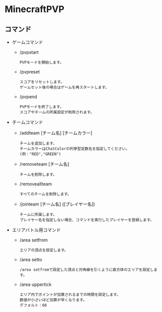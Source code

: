 # MinecraftPVP

## コマンド

- ゲームコマンド
  - /pvpstart  

        PVPモードを開始します。
  - /pvpreset

        スコアをリセットします。  
        ゲームセット後の場合はゲームを再スタートします。
  - /pvpend

        PVPモードを終了します。
        スコアやチームの所属設定が削除されます。
        
- チームコマンド
  - /addteam [チーム名] [チームカラー]

        チームを追加します。
        チームカラーはChatColorの列挙型定数名を指定してください。(例："RED","GREEN")

  - /removeteam [チーム名]

        チームを削除します。
  
  - /removeallteam

        すべてのチームを削除します。
  - /jointeam [チーム名] ([プレイヤー名])

        チームに所属します。
        プレイヤー名を指定しない場合、コマンドを実行したプレイヤーを登録します。
- エリアバトル用コマンド
  - /area setfrom
        
        エリアの頂点を設定します。
  - /area setto
          
        /area setfromで設定した頂点と対角線を引くように直方体のエリアを設定します。
  - /area uppertick
          
        エリア内でポイントが加算されるまでの時間を設定します。
        数値が小さいほど加算が早くなります。
        デフォルト：60
